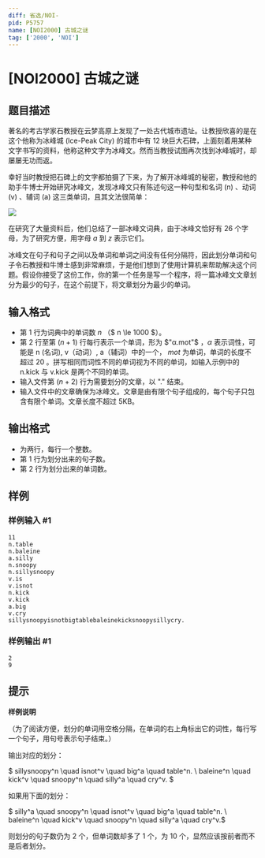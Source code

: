 ```yaml
---
diff: 省选/NOI-
pid: P5757
name: [NOI2000] 古城之谜
tag: ['2000', 'NOI']
---
```

# [NOI2000] 古城之谜
## 题目描述

著名的考古学家石教授在云梦高原上发现了一处古代城市遗址。让教授欣喜的是在这个他称为冰峰城 (Ice-Peak City) 的城市中有 $12$ 块巨大石碑，上面刻着用某种文字书写的资料，他称这种文字为冰峰文。然而当教授试图再次找到冰峰城时，却屡屡无功而返。

幸好当时教授把石碑上的文字都拍摄了下来，为了解开冰峰城的秘密，教授和他的助手牛博士开始研究冰峰文，发现冰峰文只有陈述句这一种句型和名词 (n) 、动词 (v) 、辅词 (a) 这三类单词，且其文法很简单：

![](https://cdn.luogu.com.cn/upload/image_hosting/fj2tbbqd.png)

在研究了大量资料后，他们总结了一部冰峰文词典，由于冰峰文恰好有 $26$ 个字母，为了研究方便，用字母 $a$ 到 $z$ 表示它们。

冰峰文在句子和句子之间以及单词和单词之间没有任何分隔符，因此划分单词和句子令石教授和牛博士感到非常麻烦，于是他们想到了使用计算机来帮助解决这个问题。假设你接受了这份工作，你的第一个任务是写一个程序，将一篇冰峰文文章划分为最少的句子，在这个前提下，将文章划分为最少的单词。

## 输入格式

-	第 $1$ 行为词典中的单词数 $n$ （$ n \le 1000 $）。
-	第 $2$ 行至第 $(n+1)$ 行每行表示一个单词，形为 $"α.mot"$ ，$α$ 表示词性，可能是 n (名词), v（动词）, a（辅词）中的一个， $mot$ 为单词，单词的长度不超过 $20$ 。拼写相同而词性不同的单词视为不同的单词，如输入示例中的 n.kick 与 v.kick 是两个不同的单词。
-	输入文件第 $(n+2)$ 行为需要划分的文章，以 "." 结束。
-	输入文件中的文章确保为冰峰文。文章是由有限个句子组成的，每个句子只包含有限个单词。文章长度不超过 5KB。

## 输出格式

-	为两行，每行一个整数。
-	第 $1$ 行为划分出来的句子数。
-	第 $2$ 行为划分出来的单词数。

## 样例

### 样例输入 #1
```
11
n.table
n.baleine
a.silly
n.snoopy
n.sillysnoopy
v.is
v.isnot
n.kick
v.kick
a.big
v.cry
sillysnoopyisnotbigtablebaleinekicksnoopysillycry.

```
### 样例输出 #1
```
2
9

```
## 提示

**样例说明**

（为了阅读方便，划分的单词用空格分隔，在单词的右上角标出它的词性，每行写一个句子，用句号表示句子结束。）

输出对应的划分：

$ sillysnoopy^n \quad isnot^v \quad big^a \quad table^n. \\
baleine^n \quad kick^v \quad snoopy^n \quad silly^a \quad cry^v. $

如果用下面的划分：

$ silly^a \quad snoopy^n \quad isnot^v \quad big^a \quad table^n. \\
baleine^n \quad kick^v \quad snoopy^n \quad silly^a \quad cry^v.$

则划分的句子数仍为 $2$ 个，但单词数却多了 $1$ 个，为 $10$ 个，显然应该按前者而不是后者划分。

